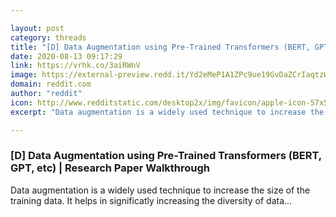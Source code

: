```yaml
---

layout: post
category: threads
title: "[D] Data Augmentation using Pre-Trained Transformers (BERT, GPT, etc)"
date: 2020-08-13 09:17:29
link: https://vrhk.co/3aiRWnV
image: https://external-preview.redd.it/Yd2eMeP1A1ZPc9ue19GvDaZCrIaqtzW8b1sCEPwvKbQ.jpg?width=480&height=251.308900524&auto=webp&crop=480:251.308900524,smart&s=9d3b1bbf28d95eb8d1449420d1c00c7d28b64c67
domain: reddit.com
author: "reddit"
icon: http://www.redditstatic.com/desktop2x/img/favicon/apple-icon-57x57.png
excerpt: "Data augmentation is a widely used technique to increase the size of the training data. It helps in significatly increasing the diversity of data..."

---
```


### [D] Data Augmentation using Pre-Trained Transformers (BERT, GPT, etc) | Research Paper Walkthrough

Data augmentation is a widely used technique to increase the size of the training data. It helps in significatly increasing the diversity of data...
